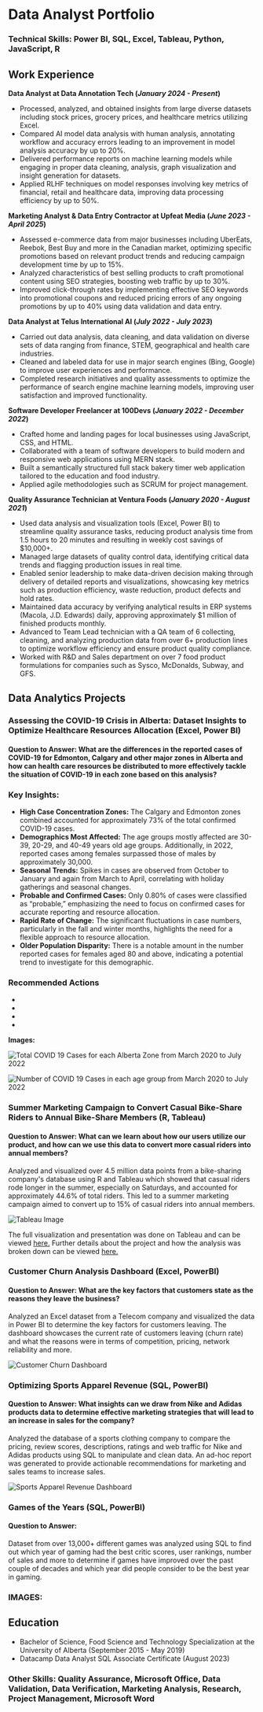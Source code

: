 # Data Analyst Portfolio 

### Technical Skills: Power BI, SQL, Excel, Tableau, Python, JavaScript, R


## **Work Experience**
**Data Analyst at Data Annotation Tech (_January 2024 - Present_)**
- Processed, analyzed, and obtained insights from large diverse datasets including stock prices, grocery prices, and healthcare metrics utilizing Excel.
- Compared AI model data analysis with human analysis, annotating workflow and accuracy errors leading to an improvement in model analysis accuracy by up to 20%.
- Delivered performance reports on machine learning models while engaging in proper data cleaning, analysis, graph visualization and insight generation for datasets.
- Applied RLHF techniques on model responses involving key metrics of financial, retail and healthcare data, improving data processing efficiency by up to 50%.


**Marketing Analyst & Data Entry Contractor at Upfeat Media (_June 2023 - April 2025_)**
- Assessed e-commerce data from major businesses including UberEats, Reebok, Best Buy and more in the Canadian market, optimizing specific promotions based on relevant product trends and reducing campaign development time by up to 15%. 
- Analyzed characteristics of best selling products to craft promotional content using SEO strategies, boosting web traffic by up to 30%.
- Improved click-through rates by implementing effective SEO keywords into promotional coupons and reduced pricing errors of any ongoing promotions by up to 40% using data validation and data entry.


**Data Analyst at Telus International AI (_July 2022 - July 2023_)**
- Carried out data analysis, data cleaning, and data validation on diverse sets of data ranging from finance, STEM, geographical and health care industries. 
- Cleaned and labeled data for use in major search engines (Bing, Google) to improve user experiences and performance.
- Completed research initiatives and quality assessments to optimize the performance of search engine machine learning models, improving user satisfaction and improved functionality.


**Software Developer Freelancer at 100Devs (_January 2022 - December 2022_)**
- Crafted home and landing pages for local businesses using JavaScript, CSS, and HTML. 
-	Collaborated with a team of software developers to build modern and responsive web applications using MERN stack.
- Built a semantically structured full stack bakery timer web application tailored to the education and food industry.
-	Applied agile methodologies such as SCRUM for project management.
  

**Quality Assurance Technician at Ventura Foods (_January 2020 - August 2021_)**
- Used data analysis and visualization tools (Excel, Power BI) to streamline quality assurance tasks, reducing product analysis time from 1.5 hours to 20 minutes and resulting in weekly cost savings of $10,000+.
- Managed large datasets of quality control data, identifying critical data trends and flagging production issues in real time.
- Enabled senior leadership to make data-driven decision making through delivery of detailed reports and visualizations, showcasing key metrics such as production efficiency, waste reduction, product defects and hold rates.
- Maintained data accuracy by verifying analytical results in ERP systems (Macola, J.D. Edwards) daily, approving approximately $1 million of finished products monthly.
- Advanced to Team Lead technician with a QA team of 6 collecting, cleaning, and analyzing production data from over 6+ production lines to optimize workflow efficiency and ensure product quality compliance.
- Worked with R&D and Sales department on over 7 food product formulations for companies such as Sysco, McDonalds, Subway, and GFS.
  


## **Data Analytics Projects**
### Assessing the COVID-19 Crisis in Alberta: Dataset Insights to Optimize Healthcare Resources Allocation (Excel, Power BI)
#### Question to Answer: What are the differences in the reported cases of COVID-19 for Edmonton, Calgary and other major zones in Alberta and how can health care resources be distributed to more effectively tackle the situation of COVID-19 in each zone based on this analysis?

### Key Insights:
-	**High Case Concentration Zones:** The Calgary and Edmonton zones combined accounted for approximately 73% of the total confirmed COVID-19 cases.
-	**Demographics Most Affected:** The age groups mostly affected are 30-39, 20-29, and 40-49 years old age groups. Additionally, in 2022, reported cases among females surpassed those of males by approximately 30,000.
-	**Seasonal Trends:** Spikes in cases are observed from October to January and again from March to April, correlating with holiday gatherings and seasonal changes.
-	**Probable and Confirmed Cases:** Only 0.80% of cases were classified as “probable,” emphasizing the need to focus on confirmed cases for accurate reporting and resource allocation.
-	**Rapid Rate of Change:** The significant fluctuations in case numbers, particularly in the fall and winter months, highlights the need for a flexible approach to resource allocation.
-	**Older Population Disparity:** There is a notable amount in the number reported cases for females aged 80 and above, indicating a potential trend to investigate for this demographic.

### Recommended Actions
-
-
-
-


**Images:**

![Total COVID 19 Cases for each Alberta Zone from March 2020 to July 2022](/assets/CasesByZones.png)



![Number of COVID 19 Cases in each age group from March 2020 to July 2022](/assets/CasesByAgeGroup.png)



### Summer Marketing Campaign to Convert Casual Bike-Share Riders to Annual Bike-Share Members (R, Tableau)
#### Question to Answer: What can we learn about how our users utilize our product, and how can we use this data to convert more casual riders into annual members?

Analyzed and visualized over 4.5 million data points from a bike-sharing company's database using R and Tableau which showed that casual riders rode longer in the summer, especially on Saturdays, and accounted for approximately 44.6% of total riders. This led to a summer marketing campaign aimed to convert up to 15% of casual riders into annual members.

![Tableau Image](/assets/BikeShareTableauImage.PNG)

The full visualization and presentation was done on Tableau and can be viewed [here.](https://public.tableau.com/app/profile/visan2980/viz/DataAnalyticsProjectDashboard/Story1#1)
Further details about the project and how the analysis was broken down can be viewed [here.](https://github.com/Visan1/Data-Analytics-Project)

### Customer Churn Analysis Dashboard (Excel, PowerBI)
#### Question to Answer: What are the key factors that customers state as the reasons they leave the business?

Analyzed an Excel dataset from a Telecom company and visualized the data in Power BI to determine the key factors for customers leaving. The dashboard showcases the current rate of customers leaving (churn rate) and what the reasons were in terms of competition, pricing, network reliability and more. 

![Customer Churn Dashboard](/assets/ChurningCustomersAnalysisDashboard.PNG)


### Optimizing Sports Apparel Revenue (SQL, PowerBI)
#### Question to Answer: What insights can we draw from Nike and Adidas products data to determine effective marketing strategies that will lead to an increase in sales for the company?

Analyzed the database of a sports clothing company to compare the pricing, review scores, descriptions, ratings and web traffic for Nike and Adidas products using SQL to manipulate and clean data. An ad-hoc report was generated to provide actionable recommendations for marketing and sales teams to increase sales. 

![Sports Apparel Revenue Dashboard](/assets/SportsApparelRevenue.PNG)

### Games of the Years (SQL, PowerBI)
#### Question to Answer:

Dataset from over 13,000+ different games was analyzed using SQL to find out which year of gaming had the best critic scores, user rankings, number of sales and more to determine if games have improved over the past couple of decades and which year did people consider to be the best year in gaming.

### IMAGES:


## Education
- Bachelor of Science, Food Science and Technology Specialization at the University of Alberta (September 2015 - May 2019)
- Datacamp Data Analyst SQL Associate Certificate (August 2023)

### Other Skills: Quality Assurance, Microsoft Office, Data Validation, Data Verification, Marketing Analysis, Research, Project Management, Microsoft Word








